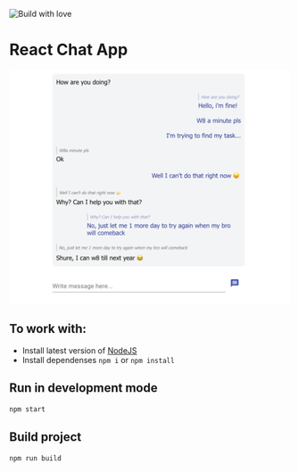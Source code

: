 ![Build with love](http://forthebadge.com/images/badges/built-with-love.svg)

# React Chat App
[![Char App using React Demo](./preview.png)](https://max-0n.github.io/react_chat_app/)

## To work with:
- Install latest version of [NodeJS](https://nodejs.org/)
- Install dependenses ```npm i``` or ```npm install```

## Run in development mode
```
npm start
```

## Build project
```
npm run build
